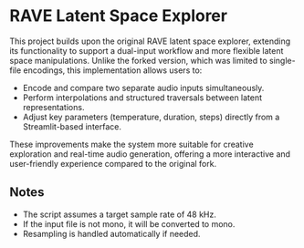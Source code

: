 # RAVE Latent Space Explorer

This project builds upon the original RAVE latent space explorer, extending its functionality to support a dual-input workflow and more flexible latent space manipulations. Unlike the forked version, which was limited to single-file encodings, this implementation allows users to:

- Encode and compare two separate audio inputs simultaneously.
- Perform interpolations and structured traversals between latent representations.
- Adjust key parameters (temperature, duration, steps) directly from a Streamlit-based interface.

These improvements make the system more suitable for creative exploration and real-time audio generation, offering a more interactive and user-friendly experience compared to the original fork.


## Notes

- The script assumes a target sample rate of 48 kHz.
- If the input file is not mono, it will be converted to mono.
- Resampling is handled automatically if needed.


